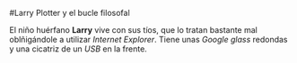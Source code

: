 #Larry Plotter y el bucle filosofal

El niño huérfano **Larry** vive con sus tíos, que lo tratan bastante mal oblñigándole a utilizar *Internet Explorer*.
Tiene unas *Google glass* redondas y una cicatriz de un *USB* en la frente.